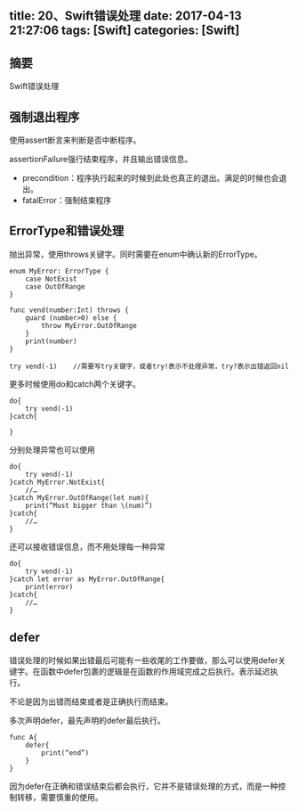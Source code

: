 title: 20、Swift错误处理
date: 2017-04-13 21:27:06
tags: [Swift]
categories: [Swift]
---

## 摘要
Swift错误处理
<!--more-->


## 强制退出程序
	
使用assert断言来判断是否中断程序。
	
assertionFailure强行结束程序，并且输出错误信息。
	
* precondition：程序执行起来的时候到此处也真正的退出。满足的时候也会退出。
* fatalError：强制结束程序

## ErrorType和错误处理
	
抛出异常，使用throws关键字。同时需要在enum中确认新的ErrorType。

	enum MyError: ErrorType {  
		case NotExist
		case OutOfRange
	}

	func vend(number:Int) throws {
		guard (number>0) else {
			throw MyError.OutOfRange
		}
		print(number)
	}

	try vend(-1)	//需要写try关键字，或者try!表示不处理异常，try?表示出错返回nil

更多时候使用do和catch两个关键字。

	do{
		try vend(-1)
	}catch{

	}

分别处理异常也可以使用

	do{
		try vend(-1)
	}catch MyError.NotExist{
		//…
	}catch MyError.OutOfRange(let num){
		print(“Must bigger than \(num)”)
	}catch{
		//…
	}

还可以接收错误信息，而不用处理每一种异常

	do{
		try vend(-1)
	}catch let error as MyError.OutOfRange{
		print(error)
	}catch{
		//…
	}

## defer
	
错误处理的时候如果出错最后可能有一些收尾的工作要做，那么可以使用defer关键字。在函数中defer包裹的逻辑是在函数的作用域完成之后执行。表示延迟执行。
	
不论是因为出错而结束或者是正确执行而结束。
	
多次声明defer，最先声明的defer最后执行。

	func A{
		defer{
			print(“end”)
		}
	}
	
因为defer在正确和错误结束后都会执行，它并不是错误处理的方式，而是一种控制转移，需要慎重的使用。
